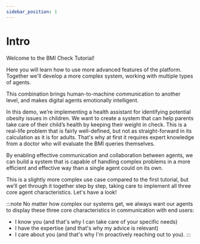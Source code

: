 ```yaml
---
sidebar_position: 1
---
```


# Intro

Welcome to the BMI Check Tutorial!

Here you will learn how to use more advanced features of the platform. Together we'll develop a more complex system, working with multiple types of agents. 

This combination brings human-to-machine communication to another level, and makes digital agents emotionally intelligent. 

In this demo, we’re implementing a health assistant for identifying potential obesity issues in children. We want to create a system 
that can help parents take care of their child’s health by keeping their weight in check.
This is a real-life problem that is fairly well-defined, but not as straight-forward in its calculation as it is for adults.
That's why at first it requires expert knowledge from a doctor who will evaluate the BMI queries themselves.

By enabling effective communication and collaboration between agents, we can build a system that is capable of handling complex problems in a more efficient and effective way than a single agent could on its own.

This is a slightly more complex use case compared to the first tutorial, but we’ll get through it together step by step,
taking care to implement all three core agent characteristics. Let's have a look!

:::note
No matter how complex our systems get, we always want our agents to display these three core characteristics in communication with end users:
- I know you (and that's why I can take care of your specific needs)
- I have the expertise (and that's why my advice is relevant)
- I care about you (and that's why I'm proactively reaching out to you).
:::
